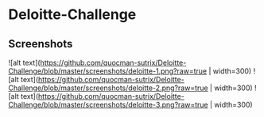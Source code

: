 # Deloitte-Challenge


## Screenshots
![alt text](https://github.com/quocman-sutrix/Deloitte-Challenge/blob/master/screenshots/deloitte-1.png?raw=true | width=300)
![alt text](https://github.com/quocman-sutrix/Deloitte-Challenge/blob/master/screenshots/deloitte-2.png?raw=true | width=300)
![alt text](https://github.com/quocman-sutrix/Deloitte-Challenge/blob/master/screenshots/deloitte-3.png?raw=true | width=300)